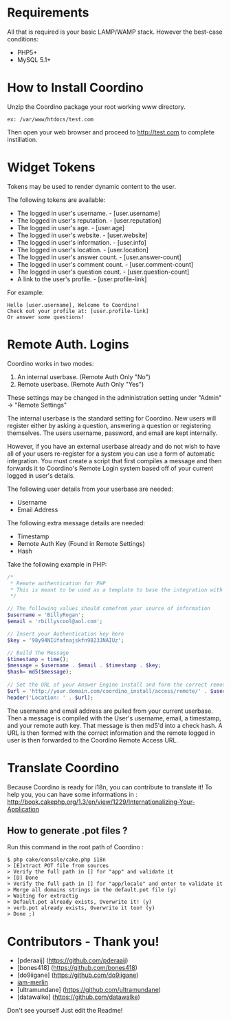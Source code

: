 Requirements
==================================
All that is required is your basic LAMP/WAMP stack. 
However the best-case conditions:
* PHP5+
* MySQL 5.1+
	

How to Install Coordino
==================================
Unzip the Coordino package your root working www directory.

	ex: /var/www/htdocs/test.com
	
Then open your web browser and proceed to <http://test.com> to complete instillation.


Widget Tokens
==================================
Tokens may be used to render dynamic content to the user. 

The following tokens are available: 
* The logged in user's username.       - [user.username]
* The logged in user's reputation.     - [user.reputation]
* The logged in user's age.            - [user.age]
* The logged in user's website.        - [user.website]
* The logged in user's information.    - [user.info]
* The logged in user's location.       - [user.location]
* The logged in user's answer count.   - [user.answer-count]
* The logged in user's comment count.  - [user.comment-count]
* The logged in user's question count. - [user.question-count]
* A link to the user's profile.        - [user.profile-link]
	
For example:

	Hello [user.username], Welcome to Coordino!
	Check out your profile at: [user.profile-link]
	Or answer some questions!
	

Remote Auth. Logins
==================================
Coordino works in two modes: 

1. An internal userbase. (Remote Auth Only "No")
2. Remote userbase. (Remote Auth Only "Yes")

These settings may be changed in the administration setting under "Admin" -> "Remote Settings"

The internal userbase is the standard setting for Coordino. New users will register either by asking a question,
answering a question or registering themselves. The users username, password, and email are kept internally.

However, if you have an external userbase already and do not wish to have all of your users re-register for a system you can use a form of automatic integration. You must create a script that first compiles a message and then forwards it to Coordino's Remote Login system based off of your current logged in user's details.

The following user details from your userbase are needed:

- Username
- Email Address

The following extra message details are needed:

- Timestamp
- Remote Auth Key (Found in Remote Settings)
- Hash

Take the following example in PHP:

```Php
/*
 * Remote authentication for PHP
 * This is meant to be used as a template to base the integration with your application.  
 */

// The following values should comefrom your source of information
$username = 'BillyRogan';
$email = 'rbillyscool@aol.com';

// Insert your Authentication key here
$key = '98y94NIUfafnajskfn9823JNAIUz'; 

// Build the Message
$timestamp = time();
$message = $username . $email . $timestamp . $key;
$hash= md5($message);
	
// Set the URL of your Answer Engine install and form the correct remote authentication URL.
$url = 'http://your.domain.com/coordino_install/access/remote/' . $username . '/' . $email . '/' . $timestamp . '/' . $hash;
header('Location: ' . $url);
```

The username and email address are pulled from your current userbase. 
Then a message is compiled with the User's username, email, a timestamp, and your remote auth key. That message is then md5'd into a check hash. A URL is then formed with the correct information and the remote logged in user is then forwarded to the Coordino Remote Access URL.


Translate Coordino
==================================
Because Coordino is ready for i18n, you can contribute to translate it!
To help you, you can have some informations in :
<http://book.cakephp.org/1.3/en/view/1229/Internationalizing-Your-Application>

How to generate .pot files ?
----------------------------
Run this command in the root path of Coordino :

	$ php cake/console/cake.php i18n
	> [E]xtract POT file from sources
	> Verify the full path in [] for "app" and validate it
	> [D] Done
	> Verify the full path in [] for "app/locale" and enter to validate it
	> Merge all domains strings in the default.pot file (y)
	> Waiting for extractig
	> Default.pot already exists, Overwrite it! (y)
	> verb.pot already exists, Overwrite it too! (y)
	> Done ;)

Contributors - Thank you!
==================================

* [pderaaij] (https://github.com/pderaaij)
* [bones418] (https://github.com/bones418)
* [do9iigane] (https://github.com/do9iigane)
* [iam-merlin](https://github.com/iam-merlin)
* [ultramundane] (https://github.com/ultramundane)
* [datawalke] (https://github.com/datawalke)

Don't see yourself Just edit the Readme!

